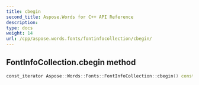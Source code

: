 ```yaml
---
title: cbegin
second_title: Aspose.Words for C++ API Reference
description: 
type: docs
weight: 14
url: /cpp/aspose.words.fonts/fontinfocollection/cbegin/
---
```

## FontInfoCollection.cbegin method




```cpp
const_iterator Aspose::Words::Fonts::FontInfoCollection::cbegin() const noexcept
```

